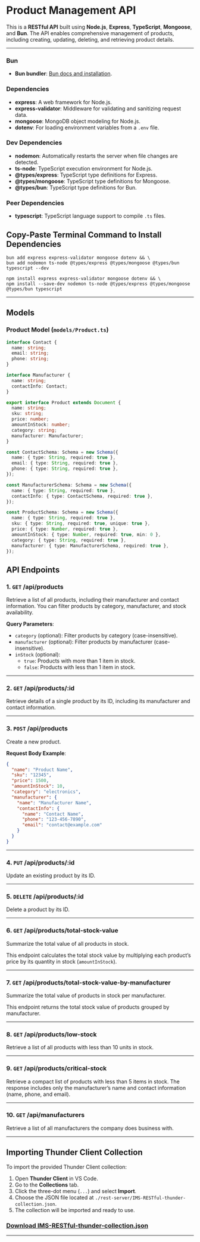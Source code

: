 # Product Management API

This is a **RESTful API** built using **Node.js**, **Express**, **TypeScript**, **Mongoose**, and **Bun**. The API enables comprehensive management of products, including creating, updating, deleting, and retrieving product details.

---

### Bun

- **Bun bundler**: [Bun docs and installation](https://bun.sh/).

### Dependencies

- **express**: A web framework for Node.js.
- **express-validator**: Middleware for validating and sanitizing request data.
- **mongoose**: MongoDB object modeling for Node.js.
- **dotenv**: For loading environment variables from a `.env` file.

### Dev Dependencies

- **nodemon**: Automatically restarts the server when file changes are detected.
- **ts-node**: TypeScript execution environment for Node.js.
- **@types/express**: TypeScript type definitions for Express.
- **@types/mongoose**: TypeScript type definitions for Mongoose.
- **@types/bun**: TypeScript type definitions for Bun.

### Peer Dependencies

- **typescript**: TypeScript language support to compile `.ts` files.

## Copy-Paste Terminal Command to Install Dependencies

```bun
bun add express express-validator mongoose dotenv && \
bun add nodemon ts-node @types/express @types/mongoose @types/bun typescript --dev
```

```npm
npm install express express-validator mongoose dotenv && \
npm install --save-dev nodemon ts-node @types/express @types/mongoose @types/bun typescript
```

---

## Models

### Product Model (`models/Product.ts`)

```ts
interface Contact {
  name: string;
  email: string;
  phone: string;
}

interface Manufacturer {
  name: string;
  contactInfo: Contact;
}

export interface Product extends Document {
  name: string;
  sku: string;
  price: number;
  amountInStock: number;
  category: string;
  manufacturer: Manufacturer;
}

const ContactSchema: Schema = new Schema({
  name: { type: String, required: true },
  email: { type: String, required: true },
  phone: { type: String, required: true },
});

const ManufacturerSchema: Schema = new Schema({
  name: { type: String, required: true },
  contactInfo: { type: ContactSchema, required: true },
});

const ProductSchema: Schema = new Schema({
  name: { type: String, required: true },
  sku: { type: String, required: true, unique: true },
  price: { type: Number, required: true },
  amountInStock: { type: Number, required: true, min: 0 },
  category: { type: String, required: true },
  manufacturer: { type: ManufacturerSchema, required: true },
});
```

## API Endpoints

### 1. **`GET` /api/products**

Retrieve a list of all products, including their manufacturer and contact information. You can filter products by category, manufacturer, and stock availability.

**Query Parameters**:

- `category` (optional): Filter products by category (case-insensitive).
- `manufacturer` (optional): Filter products by manufacturer (case-insensitive).
- `inStock` (optional):
  - `true`: Products with more than 1 item in stock.
  - `false`: Products with less than 1 item in stock.

---

### 2. **`GET` /api/products/:id**

Retrieve details of a single product by its ID, including its manufacturer and contact information.

---

### 3. **`POST` /api/products**

Create a new product.

**Request Body Example**:

```json
{
  "name": "Product Name",
  "sku": "12345",
  "price": 1500,
  "amountInStock": 10,
  "category": "electronics",
  "manufacturer": {
    "name": "Manufacturer Name",
    "contactInfo": {
      "name": "Contact Name",
      "phone": "123-456-7890",
      "email": "contact@example.com"
    }
  }
}
```

---

### 4. **`PUT` /api/products/:id**

Update an existing product by its ID.

---

### 5. **`DELETE` /api/products/:id**

Delete a product by its ID.

---

### 6. **`GET` /api/products/total-stock-value**

Summarize the total value of all products in stock.

This endpoint calculates the total stock value by multiplying each product’s price by its quantity in stock (`amountInStock`).

---

### 7. **`GET` /api/products/total-stock-value-by-manufacturer**

Summarize the total value of products in stock per manufacturer.

This endpoint returns the total stock value of products grouped by manufacturer.

---

### 8. **`GET` /api/products/low-stock**

Retrieve a list of all products with less than 10 units in stock.

---

### 9. **`GET` /api/products/critical-stock**

Retrieve a compact list of products with less than 5 items in stock. The response includes only the manufacturer’s name and contact information (name, phone, and email).

---

### 10. **`GET` /api/manufacturers**

Retrieve a list of all manufacturers the company does business with.

---

## Importing Thunder Client Collection

To import the provided Thunder Client collection:

1. Open **Thunder Client** in VS Code.
2. Go to the **Collections** tab.
3. Click the three-dot menu (`...`) and select **Import**.
4. Choose the JSON file located at `./rest-server/IMS-RESTful-thunder-collection.json`.
5. The collection will be imported and ready to use.

### [Download IMS-RESTful-thunder-collection.json](./IMS-RESTful-thunder-collection.json)

---

